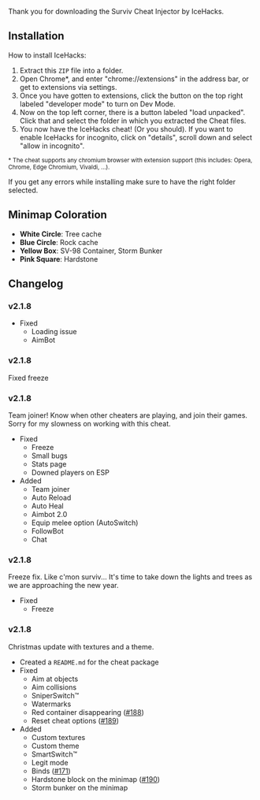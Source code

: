 Thank you for downloading the Surviv Cheat Injector by IceHacks.

## Installation

How to install IceHacks:

1. Extract this `ZIP` file into a folder.
2. Open Chrome\*, and enter "chrome://extensions" in the address bar, or get to extensions via settings.
3. Once you have gotten to extensions, click the button on the top right labeled "developer mode" to turn on Dev Mode.
4. Now on the top left corner, there is a button labeled "load unpacked". Click that and select the folder in which you extracted the Cheat files.
5. You now have the IceHacks cheat! (Or you should). If you want to enable IceHacks for incognito, click on "details", scroll down and select "allow in incognito".

<sup>\* The cheat supports any chromium browser with extension support (this includes: Opera, Chrome, Edge Chromium, Vivaldi, ...).</sup>

If you get any errors while installing make sure to have the right folder selected.

## Minimap Coloration

-   **White Circle**: Tree cache
-   **Blue Circle**: Rock cache
-   **Yellow Box**: SV-98 Container, Storm Bunker
-   **Pink Square**: Hardstone

## Changelog

### v2.1.8

-   Fixed
    -   Loading issue
    -   AimBot

### v2.1.8

Fixed freeze

### v2.1.8

Team joiner! Know when other cheaters are playing, and join their games. Sorry for my slowness on working with this cheat.

-   Fixed
    -   Freeze
    -   Small bugs
    -   Stats page
    -   Downed players on ESP
-   Added
    -   Team joiner
    -   Auto Reload
    -   Auto Heal
    -   Aimbot 2.0
    -   Equip melee option (AutoSwitch)
    -   FollowBot
    -   Chat

### v2.1.8

Freeze fix. Like c'mon surviv... It's time to take down the lights and trees as we are approaching the new year.

-   Fixed
    -   Freeze

### v2.1.8

Christmas update with textures and a theme.

-   Created a `README.md` for the cheat package
-   Fixed
    -   Aim at objects
    -   Aim collisions
    -   SniperSwitch™
    -   Watermarks
    -   Red container disappearing ([#188](https://github.com/IceHacks/SurvivCheatInjector/issues/188))
    -   Reset cheat options ([#189](https://github.com/IceHacks/SurvivCheatInjector/issues/189))
-   Added
    -   Custom textures
    -   Custom theme
    -   SmartSwitch™
    -   Legit mode
    -   Binds ([#171](https://github.com/IceHacks/SurvivCheatInjector/issues/171))
    -   Hardstone block on the minimap ([#190](https://github.com/IceHacks/SurvivCheatInjector/issues/190))
    -   Storm bunker on the minimap
